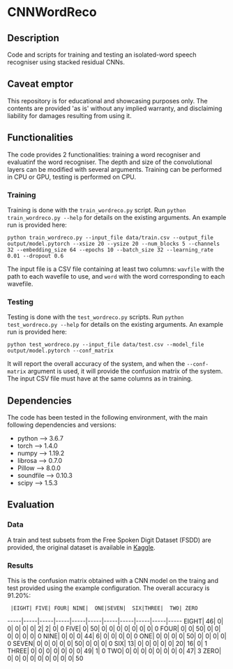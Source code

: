 # CNNWordReco
## Description
Code and scripts for training and testing an isolated-word speech recogniser using stacked residual CNNs.

## Caveat emptor
This repository is for educational and showcasing purposes only. The contents are provided 'as is' without any implied warranty, and disclaiming liability for damages resulting from using it.

## Functionalities
The code provides 2 functionalities: training a word recogniser and evaluatinf the word recogniser. The depth and size of the convolutional layers can be modified with several arguments. Training can be performed in CPU or GPU, testing is performed on CPU.

### Training
Training is done with the ``train_wordreco.py`` script. Run ``python train_wordreco.py --help`` for details on the existing arguments. An example run is provided here:

```
python train_wordreco.py --input_file data/train.csv --output_file output/model.pytorch --xsize 20 --ysize 20 --num_blocks 5 --channels 32 --embedding_size 64 --epochs 10 --batch_size 32 --learning_rate 0.01 --dropout 0.6
```

The input file is a CSV file containing at least two columns: ``wavfile`` with the path to each wavefile to use, and ``word`` with the word corresponding to each wavefile.

### Testing
Testing is done with the ``test_wordreco.py`` scripts. Run ``python test_wordreco.py --help`` for details on the existing arguments. An example run is provided here:

```
python test_wordreco.py --input_file data/test.csv --model_file output/model.pytorch --conf_matrix
```

It will report the overall accuracy of the system, and when the ``--conf-matrix`` argument is used, it will provide the confusion matrix of the system. The input CSV file must have at the same columns as in training.

## Dependencies

The code has been tested in the following environment, with the main following dependencies and versions:

* python --> 3.6.7
* torch --> 1.4.0
* numpy --> 1.19.2
* librosa --> 0.7.0
* Pillow --> 8.0.0
* soundfile --> 0.10.3
* scipy --> 1.5.3

## Evaluation

### Data

A train and test subsets from the Free Spoken Digit Dataset (FSDD) are provided, the original dataset is available in [Kaggle](https://www.kaggle.com/joserzapata/free-spoken-digit-dataset-fsdd).

### Results

This is the confusion matrix obtained with a CNN model on the traing and test provided using the example configuration. The overall accuracy is 91.20%:

     |EIGHT| FIVE| FOUR| NINE|  ONE|SEVEN|  SIX|THREE|  TWO| ZERO
-----|-----|-----|-----|-----|-----|-----|-----|-----|-----|-----
EIGHT|   46|    0|    0|    0|    0|    0|    2|    2|    0|    0
 FIVE|    0|   50|    0|    0|    0|    0|    0|    0|    0|    0
 FOUR|    0|    0|   50|    0|    0|    0|    0|    0|    0|    0
 NINE|    0|    0|    0|   44|    6|    0|    0|    0|    0|    0
  ONE|    0|    0|    0|    0|   50|    0|    0|    0|    0|    0
SEVEN|    0|    0|    0|    0|    0|   50|    0|    0|    0|    0
  SIX|   13|    0|    0|    0|    0|    0|   20|   16|    0|    1
THREE|    0|    0|    0|    0|    0|    0|    0|   49|    1|    0
  TWO|    0|    0|    0|    0|    0|    0|    0|    0|   47|    3
 ZERO|    0|    0|    0|    0|    0|    0|    0|    0|    0|   50


